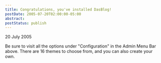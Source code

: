 ```yaml
---
title: Congratulations, you've installed DasBlog!
postDate: 2005-07-20T02:00:00-05:00
abstract: 
postStatus: publish
---
```

20 July 2005

Be sure to visit all the options under "Configuration" in the Admin Menu Bar above. There are 16 themes to choose from, and you can also create your own.


